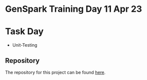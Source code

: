 # GenSpark Training Day 11 Apr 23

# Task Day

- Unit-Testing

## Repository

The repository for this project can be found [here](https://github.com/gayat19/FSD09Apr2024).